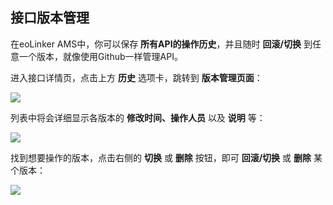 ## 接口版本管理
在eoLinker AMS中，你可以保存 **所有API的操作历史**，并且随时 **回滚/切换** 到任意一个版本，就像使用Github一样管理API。

进入接口详情页，点击上方 **历史** 选项卡，跳转到 **版本管理页面**：

![](http://data.eolinker.com/course/eLYefHr219f3584c8e07f50db97295598b6d1df6d414ff8)

列表中将会详细显示各版本的 **修改时间、操作人员** 以及 **说明** 等：

![](http://data.eolinker.com/course/aEtRxCIb7422c428ce49ad1ec02f06ab6643fe7a9a90fda)

找到想要操作的版本，点击右侧的 **切换** 或 **删除** 按钮，即可 **回滚/切换** 或 **删除** 某个版本：

![](http://data.eolinker.com/course/9fM7sc93f1e97f88fc3661ce24870d8fadbd1583fb13420)